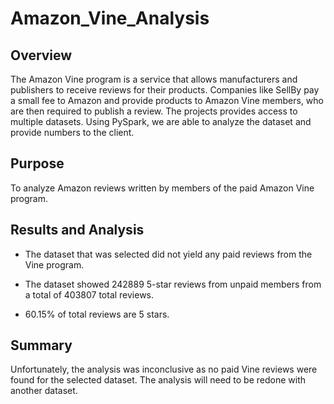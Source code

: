 # Amazon_Vine_Analysis

## Overview
The Amazon Vine program is a service that allows manufacturers and publishers to receive reviews for their products. Companies like SellBy pay a small fee to Amazon and provide products to Amazon Vine members, who are then required to publish a review. The projects provides access to multiple datasets. Using PySpark, we are able to analyze the dataset and provide numbers to the client.

## Purpose
To analyze Amazon reviews written by members of the paid Amazon Vine program.

## Results and Analysis

* The dataset that was selected did not yield any paid reviews from the Vine program. 

* The dataset showed 242889 5-star reviews from unpaid members from a total of 403807 total reviews.

* 60.15% of total reviews are 5 stars.


## Summary
Unfortunately, the analysis was inconclusive as no paid Vine reviews were found for the selected dataset. The analysis will need to be redone with another dataset.
